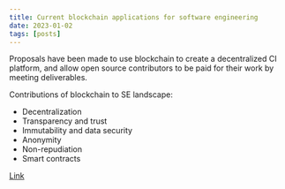 ```yaml
---
title: Current blockchain applications for software engineering
date: 2023-01-02
tags: [posts]
---
```


Proposals have been made to use blockchain to create a decentralized CI platform, and allow open source contributors to be paid for their work by meeting deliverables.

Contributions of blockchain to SE landscape:
* Decentralization
* Transparency and trust
* Immutability and data security
* Anonymity
* Non-repudiation
* Smart contracts

[Link](https://www.mdpi.com/2076-3417/11/7/2960)
